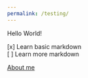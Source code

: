```yaml
---
permalink: /testing/
---
```

Hello World!

[x] Learn basic markdown  
[ ] Learn more markdown

[About me][About me link]

[About me link]: https://usernamethatisnttaken.github.io/ProjectsPortfolio/about

<p id="time"></p>

<script>
    var time = new Date();
    document.getElementById("demo").innerHTML = time.getHours();
</script>
